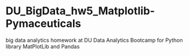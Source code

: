 # DU_BigData_hw5_Matplotlib-Pymaceuticals
big data analytics homework at DU Data Analytics Bootcamp for Python library MatPlotLib and Pandas
